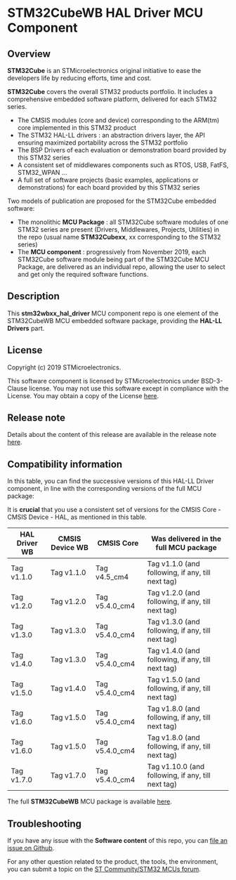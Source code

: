 # STM32CubeWB HAL Driver MCU Component

## Overview

**STM32Cube** is an STMicroelectronics original initiative to ease the developers life by reducing efforts, time and cost.

**STM32Cube** covers the overall STM32 products portfolio. It includes a comprehensive embedded software platform, delivered for each STM32 series.
   * The CMSIS modules (core and device) corresponding to the ARM(tm) core implemented in this STM32 product
   * The STM32 HAL-LL drivers : an abstraction drivers layer, the API ensuring maximized portability across the STM32 portfolio
   * The BSP Drivers of each evaluation or demonstration board provided by this STM32 series
   * A consistent set of middlewares components such as RTOS, USB, FatFS, STM32_WPAN ...
   * A full set of software projects (basic examples, applications or demonstrations) for each board provided by this STM32 series

Two models of publication are proposed for the STM32Cube embedded software:
   * The monolithic **MCU Package** : all STM32Cube software modules of one STM32 series are present (Drivers, Middlewares, Projects, Utilities) in the repo (usual name **STM32Cubexx**, xx corresponding to the STM32 series)
   * The **MCU component** : progressively from November 2019, each STM32Cube software module being part of the STM32Cube MCU Package, are delivered as an individual repo, allowing the user to select and get only the required software functions.

## Description

This **stm32wbxx_hal_driver** MCU component repo is one element of the STM32CubeWB MCU embedded software package, providing the **HAL-LL Drivers** part.

## License

Copyright (c) 2019 STMicroelectronics.

This software component is licensed by STMicroelectronics under BSD-3-Clause license. You may not use this software except in compliance with the License.
You may obtain a copy of the License [here](https://opensource.org/licenses/BSD-3-Clause).

## Release note

Details about the content of this release are available in the release note [here](https://htmlpreview.github.io/?https://github.com/STMicroelectronics/stm32wbxx_hal_driver/blob/master/Release_Notes.html).


## Compatibility information

In this table, you can find the successive versions of this HAL-LL Driver component, in line with the corresponding versions of the full MCU package:

It is **crucial** that you use a consistent set of versions for the CMSIS Core - CMSIS Device - HAL, as mentioned in this table.

HAL Driver WB | CMSIS Device WB | CMSIS Core     | Was delivered in the full MCU package
------------- | --------------- | ----------     | -------------------------------------
Tag v1.1.0    | Tag v1.1.0      | Tag v4.5_cm4   | Tag v1.1.0 (and following, if any, till next tag)
Tag v1.2.0    | Tag v1.2.0      | Tag v5.4.0_cm4 | Tag v1.2.0 (and following, if any, till next tag)
Tag v1.3.0    | Tag v1.3.0      | Tag v5.4.0_cm4 | Tag v1.3.0 (and following, if any, till next tag)
Tag v1.4.0    | Tag v1.3.0      | Tag v5.4.0_cm4 | Tag v1.4.0 (and following, if any, till next tag)
Tag v1.5.0    | Tag v1.4.0      | Tag v5.4.0_cm4 | Tag v1.5.0 (and following, if any, till next tag)
Tag v1.6.0    | Tag v1.5.0      | Tag v5.4.0_cm4 | Tag v1.8.0 (and following, if any, till next tag)
Tag v1.6.0    | Tag v1.5.0      | Tag v5.4.0_cm4 | Tag v1.8.0 (and following, if any, till next tag)
Tag v1.7.0    | Tag v1.7.0      | Tag v5.4.0_cm4 | Tag v1.10.0 (and following, if any, till next tag)


The full **STM32CubeWB** MCU package is available [here](https://github.com/STMicroelectronics/STM32CubeWB).

## Troubleshooting

If you have any issue with the **Software content** of this repo, you can [file an issue on Github](https://github.com/STMicroelectronics/stm32wbxx_hal_driver/issues/new/choose).

For any other question related to the product, the tools, the environment, you can submit a topic on the [ST Community/STM32 MCUs forum](https://community.st.com/s/group/0F90X000000AXsASAW/stm32-mcus).
